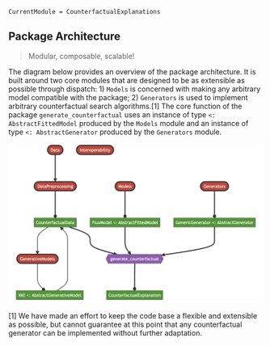 
``` @meta
CurrentModule = CounterfactualExplanations 
```

## Package Architecture

> Modular, composable, scalable!

The diagram below provides an overview of the package architecture. It is built around two core modules that are designed to be as extensible as possible through dispatch: 1) `Models` is concerned with making any arbitrary model compatible with the package; 2) `Generators` is used to implement arbitrary counterfactual search algorithms.[1] The core function of the package `generate_counterfactual` uses an instance of type `<: AbstractFittedModel` produced by the `Models` module and an instance of type `<: AbstractGenerator` produced by the `Generators` module.

![](../www/pkg_architecture.png)

[1] We have made an effort to keep the code base a flexible and extensible as possible, but cannot guarantee at this point that any counterfactual generator can be implemented without further adaptation.
